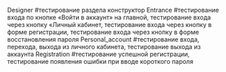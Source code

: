 Designer #тестирование раздела конструктор
Entrance #тестирование входa по кнопке «Войти в аккаунт» на главной, тестирование входa через кнопку «Личный кабинет, тестирование входa через кнопку в форме регистрации, тестирование входa через кнопку в форме восстановления пароля
Personal_account #тестирование входа, перехода, выхода из личного кабинета, тестирование выхода из аккаунта
Registration #тестирование успешной регистрации, тестирование появления ошибки при вводе короткого пароля